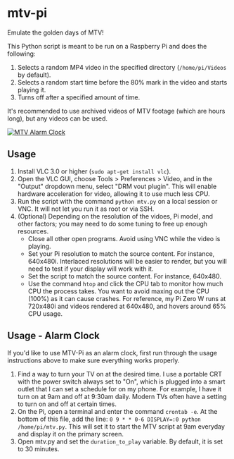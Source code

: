 # mtv-pi
Emulate the golden days of MTV!

This Python script is meant to be run on a Raspberry Pi and does the following:
1. Selects a random MP4 video in the specified directory (`/home/pi/Videos` by default).
2. Selects a random start time before the 80% mark in the video and starts playing it.
3. Turns off after a specified amount of time.

It's recommended to use archived videos of MTV footage (which are hours long), but any videos can be used.

[![MTV Alarm Clock](http://img.youtube.com/vi/jBcRUBrIyRI/0.jpg)](https://www.youtube.com/watch?v=jBcRUBrIyRI "MTV Alarm Clock Demo")

## Usage

1. Install VLC 3.0 or higher (`sudo apt-get install vlc`).
2. Open the VLC GUI, choose Tools > Preferences > Video, and in the "Output" dropdown menu, select "DRM vout plugin". This will enable hardware acceleration for video, allowing it to use much less CPU.
3. Run the script with the command `python mtv.py` on a local session or VNC. It will not let you run it as root or via SSH.
4. (Optional) Depending on the resolution of the vidoes, Pi model, and other factors; you may need to do some tuning to free up enough resources.
    * Close all other open programs. Avoid using VNC while the video is playing.
    * Set your Pi resolution to match the source content. For instance, 640x480i.
      Interlaced resolutions will be easier to render, but you will need to test if your display will work with it.
    * Set the script to match the source content. For instance, 640x480.
    * Use the command `htop` and click the CPU tab to monitor how much CPU the process takes. You want to avoid maxing out the CPU (100%) as it can cause crashes. For reference, my Pi Zero W runs at 720x480i and videos rendered at 640x480, and hovers around 65% CPU usage.

## Usage - Alarm Clock

If you'd like to use MTV-Pi as an alarm clock, first run through the usage instructions above to make sure everything works properly.

1. Find a way to turn your TV on at the desired time. I use a portable CRT with the power switch always set to "On", which is plugged into a smart outlet that I can set a schedule for on my phone. For example, I have it turn on at 9am and off at 9:30am daily. Modern TVs often have a setting to turn on and off at certain times.
2. On the Pi, open a terminal and enter the command `crontab -e`. At the bottom of this file, add the line: `0 9 * * 0-6 DISPLAY=:0 python /home/pi/mtv.py`. This will set it to start the MTV script at 9am everyday and display it on the primary screen. 
3. Open mtv.py and set the `duration_to_play` variable. By default, it is set to 30 minutes.
